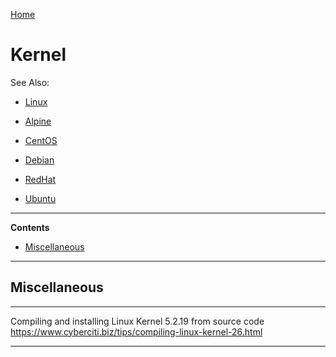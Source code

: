 [Home](Readme.md)
# Kernel

See Also:

  - [Linux](Linux.md)

  - [Alpine](Alpine.md)
  - [CentOS](CentOS.md)
  - [Debian](Debian.md)
  - [RedHat](RedHat.md)
  - [Ubuntu](Ubuntu.md)

---

**Contents**

- [Miscellaneous](Kernel.md#miscellaneous)

---

## Miscellaneous

---

Compiling and installing Linux Kernel 5.2.19 from source code
https://www.cyberciti.biz/tips/compiling-linux-kernel-26.html

---
